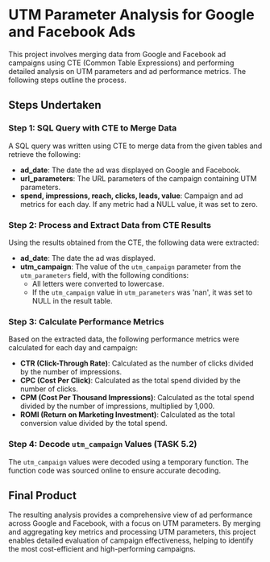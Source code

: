 # UTM Parameter Analysis for Google and Facebook Ads

This project involves merging data from Google and Facebook ad campaigns using CTE (Common Table Expressions) and performing detailed analysis on UTM parameters and ad performance metrics. The following steps outline the process.

## Steps Undertaken

### Step 1: SQL Query with CTE to Merge Data
A SQL query was written using CTE to merge data from the given tables and retrieve the following:
- **ad_date**: The date the ad was displayed on Google and Facebook.
- **url_parameters**: The URL parameters of the campaign containing UTM parameters.
- **spend, impressions, reach, clicks, leads, value**: Campaign and ad metrics for each day. If any metric had a NULL value, it was set to zero.

### Step 2: Process and Extract Data from CTE Results
Using the results obtained from the CTE, the following data were extracted:
- **ad_date**: The date the ad was displayed.
- **utm_campaign**: The value of the `utm_campaign` parameter from the `utm_parameters` field, with the following conditions:
  - All letters were converted to lowercase.
  - If the `utm_campaign` value in `utm_parameters` was 'nan', it was set to NULL in the result table.

### Step 3: Calculate Performance Metrics
Based on the extracted data, the following performance metrics were calculated for each day and campaign:
- **CTR (Click-Through Rate)**: Calculated as the number of clicks divided by the number of impressions.
- **CPC (Cost Per Click)**: Calculated as the total spend divided by the number of clicks.
- **CPM (Cost Per Thousand Impressions)**: Calculated as the total spend divided by the number of impressions, multiplied by 1,000.
- **ROMI (Return on Marketing Investment)**: Calculated as the total conversion value divided by the total spend.

### Step 4: Decode `utm_campaign` Values (TASK 5.2)
The `utm_campaign` values were decoded using a temporary function. The function code was sourced online to ensure accurate decoding.

## Final Product
The resulting analysis provides a comprehensive view of ad performance across Google and Facebook, with a focus on UTM parameters. By merging and aggregating key metrics and processing UTM parameters, this project enables detailed evaluation of campaign effectiveness, helping to identify the most cost-efficient and high-performing campaigns.
